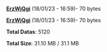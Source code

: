 [**ErzWjQgi**](/data/ErzWjQgi.txt) (18/01/23 - 16:59)- 70 bytes

[**ErzWjQgi**](/data/ErzWjQgi.txt) (18/01/23 - 16:59)- 70 bytes

**Total Datas**: 5120

**Total Size**: 31.10 MB / 31.1 MB